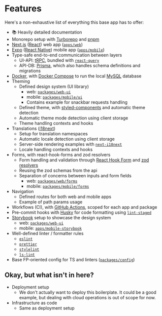 # Features

Here's a non-exhaustive list of everything this base app has to offer:

- :books: Heavily detailed documentation
- Monorepo setup with [Turborepo](https://turbo.build) and [pnpm](https://pnpm.io)
- [Next.js](https://nextjs.org) ([React](https://reactjs.org)) web app ([`apps/web`](../apps/web))
- [Expo](https://expo.dev) ([React Native](https://reactnative.dev)) mobile app ([`apps/mobile`](../apps/mobile))
- Type-safe end-to-end communication between layers
  - UI-API: [tRPC](https://trpc.io), bundled with [`react-query`](https://tanstack.com/query/v4)
  - API-DB: [Prisma](https://www.prisma.io), which also handles schema definitions and migrations
- [Docker](https://www.docker.com), with [Docker Compose](https://docs.docker.com/compose) to run the local [MySQL](https://www.mysql.com) database
- Theming
  - Defined design system (UI library)
    - web: [`packages/web-ui`](../packages/web-ui)
    - mobile: [`packages/mobile/ui`](../packages/mobile/ui)
    - Contains example for snackbar requests handling
  - Defined theme, with [styled-components](https://www.styled-components.com) and automatic theme detection
  - Automatic theme mode detection using client storage
  - Theme handling contexts and hooks
- Translations ([i18next](https://www.i18next.com))
  - Setup for translation namespaces
  - Automatic locale detection using client storage
  - Server-side rendering examples with [`next-i18next`](https://github.com/i18next/next-i18next)
  - Locale handling contexts and hooks
- Forms, with react-hook-forms and zod resolvers
  - Form handling and validation through [React Hook Form](https://react-hook-form.com) and [zod resolvers](https://github.com/react-hook-form/resolvers)
  - Reusing the zod schemas from the api
  - Separation of concerns between inputs and form fields
    - web: [`packages/web/forms`](../packages/web/forms)
    - mobile: [`packages/mobile/forms`](../packages/mobile/forms)
- Navigation
  - Defined routes for both web and mobile apps
  - Example of path params usage
- Workflows (CI), with [GitHub Actions](), scoped for each app and package
- Pre-commit hooks with [Husky](https://typicode.github.io/husky) for code formatting using [`lint-staged`](https://github.com/okonet/lint-staged)
- [Storybook](https://storybook.js.org) setup to showcase the design system
  - web: [`packages/web-ui`](../packages/web-ui)
  - mobile: [`apps/mobile-storybook`](../apps/mobile-storybook)
- Well-defined linter / formatter rules
  - [`eslint`](https://eslint.org)
  - [`prettier`](https://prettier.io)
  - [`stylelint`](https://stylelint.io)
  - [`ls-lint`](https://ls-lint.org/1.x/configuration/the-basics.html)
- Base FP-oriented config for TS and linters ([`packages/config`]())

## Okay, but what isn't in here?

- Deployment setup
  - We don't actually want to deploy this boilerplate. It could be a good example, but dealing with cloud operations is out of scope for now.
- Infrastructure as code
  - Same as deployment setup